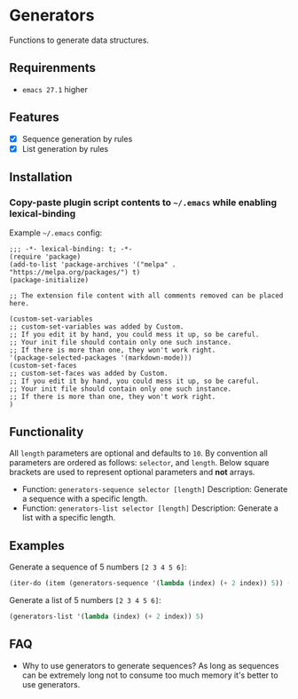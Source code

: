 # Generators

Functions to generate data structures.

## Requirenments

- `emacs 27.1` higher

## Features

- [x] Sequence generation by rules
- [x] List generation by rules

## Installation

### Copy-paste plugin script contents to `~/.emacs` while enabling lexical-binding

Example `~/.emacs` config:

```emacs
;;; -*- lexical-binding: t; -*-
(require 'package)
(add-to-list 'package-archives '("melpa" . "https://melpa.org/packages/") t)
(package-initialize)

;; The extension file content with all comments removed can be placed here.

(custom-set-variables
;; custom-set-variables was added by Custom.
;; If you edit it by hand, you could mess it up, so be careful.
;; Your init file should contain only one such instance.
;; If there is more than one, they won't work right.
'(package-selected-packages '(markdown-mode)))
(custom-set-faces
;; custom-set-faces was added by Custom.
;; If you edit it by hand, you could mess it up, so be careful.
;; Your init file should contain only one such instance.
;; If there is more than one, they won't work right.
)
```

## Functionality

All `length` parameters are optional and defaults to `10`.
By convention all parameters are ordered as follows: `selector`, and `length`.
Below square brackets are used to represent optional parameters and **not** arrays.

- Function: `generators-sequence selector [length]`
  Description: Generate a sequence with a specific length.
- Function: `generators-list selector [length]`
  Description: Generate a list with a specific length.

## Examples

Generate a sequence of 5 numbers `[2 3 4 5 6]`:

```lisp
(iter-do (item (generators-sequence '(lambda (index) (+ 2 index)) 5)) (message (format "item is %d" item)))
```

Generate a list of 5 numbers `[2 3 4 5 6]`:

```lisp
(generators-list '(lambda (index) (+ 2 index)) 5)
```

## FAQ

- Why to use generators to generate sequences?
  As long as sequences can be extremely long not to consume too much memory it's better to use generators.
